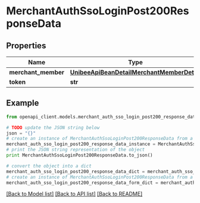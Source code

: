 # MerchantAuthSsoLoginPost200ResponseData


## Properties

Name | Type | Description | Notes
------------ | ------------- | ------------- | -------------
**merchant_member** | [**UnibeeApiBeanDetailMerchantMemberDetail**](UnibeeApiBeanDetailMerchantMemberDetail.md) |  | [optional] 
**token** | **str** | Token | [optional] 

## Example

```python
from openapi_client.models.merchant_auth_sso_login_post200_response_data import MerchantAuthSsoLoginPost200ResponseData

# TODO update the JSON string below
json = "{}"
# create an instance of MerchantAuthSsoLoginPost200ResponseData from a JSON string
merchant_auth_sso_login_post200_response_data_instance = MerchantAuthSsoLoginPost200ResponseData.from_json(json)
# print the JSON string representation of the object
print MerchantAuthSsoLoginPost200ResponseData.to_json()

# convert the object into a dict
merchant_auth_sso_login_post200_response_data_dict = merchant_auth_sso_login_post200_response_data_instance.to_dict()
# create an instance of MerchantAuthSsoLoginPost200ResponseData from a dict
merchant_auth_sso_login_post200_response_data_form_dict = merchant_auth_sso_login_post200_response_data.from_dict(merchant_auth_sso_login_post200_response_data_dict)
```
[[Back to Model list]](../README.md#documentation-for-models) [[Back to API list]](../README.md#documentation-for-api-endpoints) [[Back to README]](../README.md)


